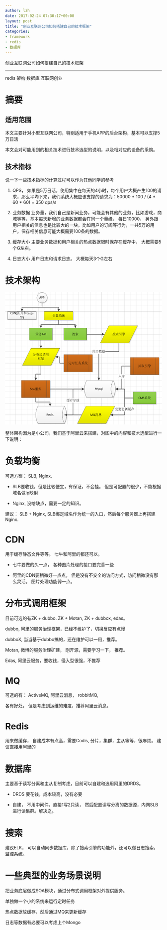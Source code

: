 ```yaml
---
author: lzh
date: 2017-02-24 07:30:17+00:00
layout: post
title: "创业互联网公司如何搭建自己的技术框架"
categories:
- framework
- redis
- 数据库
---
```


	
创业互联网公司如何搭建自己的技术框架

------

redis 架构 数据库 互联网创业

# 摘要

## 适用范围

本文主要针对小型互联网公司，特别适用于手机APP的后台架构，基本可以支撑5万日活

本文会对可能用到的相关技术进行技术选型的说明，以及相对应的设备的采购。

## 技术指标

说一下一些技术指标的计算过程可以作为其他同学的参考

1. QPS， 如果是5万日活，使用集中在每天的4小时，每个用户大概产生100的请求，那么平均下来，我们系统大概应该支撑的请求为：50000 * 100 / (4 * 60 * 60) = 350 qps/s

2. 业务数据 业务量，我们自己是新闻业务，可能会有其他的业务，比如游戏，商城等等，基本每天新增的业务数据都会在同一个量级， 每日10000， 另外跟用户相关的信息也是比较大的一块，比如用户的订阅等行为，一共5万的用户，保存相关信息可能大概需要100条的数据。

3. 缓存大小 主要业务数据和用户相关的热点数据限时保存在缓存中， 大概需要5个G左右。

4. 日志大小 用户日志和请求日志。 大概每天3个G左右

# 技术架构

![](/media/pic/a8c7785310dd2249d71a68d05910ca203a9b5ff1.png) 

整体架构因为是小公司，我们基于阿里云来搭建，对图中的内容和技术选型进行一下说明：

# 负载均衡

 可选方案： SLB, Nginx.

 - SLB要收钱，但是比较便宜，有保证，不会挂。 但是可配置的很少，不能根据域名做ip映射

 - Nginx, 没啥缺点，需要一定的知识。

建议： SLB + Nginx, SLB绑定域名作为统一的入口，然后每个服务器上再搭建Nginx.

# CDN

用于缓存静态文件等等。 七牛和阿里的都还可以。

- 七牛要做的久一点， 各种图片处理的接口要完善一些

- 阿里的CDN要稍微好一点点， 但是没有不安全的访问方式，访问稍微没有那么灵活。 图片处理功能弱一点。

# 分布式调用框架

目前可选的有ZK + dubbo. ZK + Motan, ZK + dubbox, edas。

dubbo, 阿里的服务治理框架，已经不维护了，切换反应有点慢

dubboX, 当当基于dubbo搞的，还在维护可以一用，推荐。

Motan, 微博的服务治理矿建， 刚开源，需要学习一下， 推荐。

Edas, 阿里云服务，要收钱，侵入型很强，不推荐


# MQ

可选的有： ActiveMQ, 阿里云消息， robbitMQ,

各有好处， 但是考虑到运维的难度，推荐阿里云消息。


# Redis

用来做缓存， 自建成本有点高，需要Codis, 分片，集群，主从等等，很麻烦。 建议直接用阿里的

# 数据库

主要基于读写分离和主从复制考虑，目前可以自建和选用阿里的DRDS。

- DRDS 要花钱，成本较高，没有必要

- 自建，  不用中间件，直接1写2只读， 然后配置读写分离的数据源，内网SLB进行读集群。解决之。

# 搜索
建议ELK， 可以自动同步数据库，除了搜索引擎的功能外，还可以做日志搜索，监控系统。

# 一些典型的业务场景说明

把业务底层做成SOA模块，通过分布式调用框架对外提供服务。

单独做一个小的系统来运行定时任务

热点数据放缓存，然后通过MQ来更新缓存

日志等数据有必要可以考虑上个Mongo


